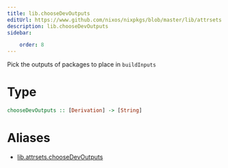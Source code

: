 ```yaml
---
title: lib.chooseDevOutputs
editUrl: https://www.github.com/nixos/nixpkgs/blob/master/lib/attrsets.nix#L1273C5
description: lib.chooseDevOutputs
sidebar:

    order: 8
---
```


Pick the outputs of packages to place in `buildInputs`

# Type

```haskell
chooseDevOutputs :: [Derivation] -> [String]
```


# Aliases

- [lib.attrsets.chooseDevOutputs](reference/lib/attrsets/lib-attrsets-chooseDevOutputs)


